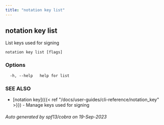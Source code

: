 ```yaml
---
title: "notation key list"
---
```


## notation key list

List keys used for signing

```
notation key list [flags]
```

### Options

```
  -h, --help   help for list
```

### SEE ALSO

* [notation key]({{< ref "/docs/user-guides/cli-reference/notation_key" >}})	 - Manage keys used for signing

###### Auto generated by spf13/cobra on 19-Sep-2023

